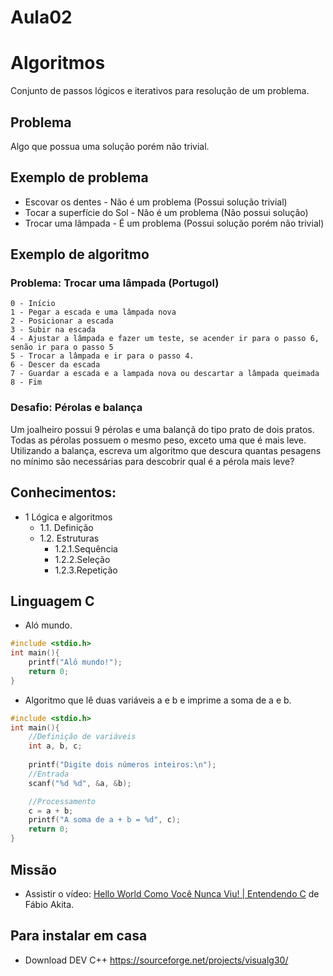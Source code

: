 # Aula02

# Algoritmos

Conjunto de passos lógicos e iterativos para resolução de um problema.

## Problema
Algo que possua uma solução porém não trivial.

## Exemplo de problema
- Escovar os dentes - Não é um problema (Possui solução trivial)
- Tocar a superfície do Sol - Não é um problema (Não possui solução)
- Trocar uma lâmpada - É um problema (Possui solução porém não trivial)

## Exemplo de algoritmo
### Problema: Trocar uma lâmpada (Portugol)
```portugol
0 - Início
1 - Pegar a escada e uma lâmpada nova
2 - Posicionar a escada
3 - Subir na escada
4 - Ajustar a lâmpada e fazer um teste, se acender ir para o passo 6, senão ir para o passo 5
5 - Trocar a lâmpada e ir para o passo 4.
6 - Descer da escada
7 - Guardar a escada e a lampada nova ou descartar a lâmpada queimada
8 - Fim
```

### Desafio: Pérolas e balança
Um joalheiro possui 9 pérolas e uma balançã do tipo prato de dois pratos. Todas as pérolas possuem o mesmo peso, exceto uma que é mais leve. Utilizando a balança, escreva um algoritmo que descura quantas pesagens no mínimo são necessárias para descobrir qual é a pérola mais leve?

## Conhecimentos:
- 1 Lógica e algoritmos
	- 1.1. Definição
	- 1.2. Estruturas
		- 1.2.1.Sequência
		- 1.2.2.Seleção
		- 1.2.3.Repetição

## Linguagem C
- Aló mundo.
```c
#include <stdio.h>
int main(){
	printf("Alô mundo!");
	return 0;
}
```
- Algoritmo que lê duas variáveis a e b e imprime a soma de a e b.
```c
#include <stdio.h>
int main(){
    //Definição de variáveis
    int a, b, c;
    
    printf("Digite dois números inteiros:\n");
    //Entrada
    scanf("%d %d", &a, &b);

    //Processamento
    c = a + b;
    printf("A soma de a + b = %d", c);
    return 0;
}
```
## Missão
- Assistir o vídeo: [Hello World Como Você Nunca Viu! | Entendendo C](https://www.youtube.com/watch?v=Gp2m8ZuXoPg) de Fábio Akita.

## Para instalar em casa
- Download DEV C++ https://sourceforge.net/projects/visualg30/
